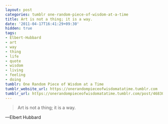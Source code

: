 ```yaml
---
layout: post
categories: tumblr one-random-piece-of-wisdom-at-a-time
title: Art is not a thing; it is a way.
date: '2011-04-17T16:41:29+09:30'
hidden: true
tags:
- Elbert-Hubbard
- art
- way
- thing
- life
- quote
- wisdom
- living
- feeling
- doing
tumblr: One Random Piece of Wisdom at a Time
tumblr_website_url: https://onerandompieceofwisdomatatime.tumblr.com
tumblr_url: https://onerandompieceofwisdomatatime.tumblr.com/post/4683055771/art-is-not-a-thing-it-is-a-way
---
```

> Art is not a thing; it is a way.

—Elbert Hubbard
